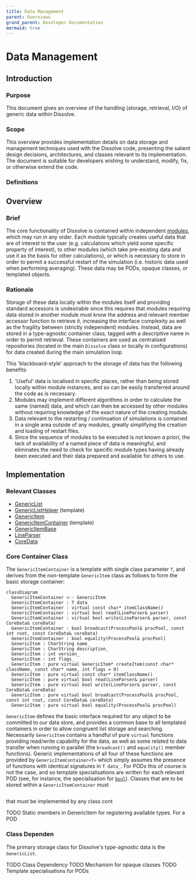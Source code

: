 ```yaml
---
title: Data Management
parent: Overviews
grand_parent: Developer Documentation
mermaid: true
---
```

# Data Management

## Introduction

### Purpose
This document gives an overview of the handling (storage, retrieval, I/O) of generic data within Dissolve.

### Scope
This overview provides implementation details on data storage and management techniques used with the Dissolve code, presenting the salient design decisions, architectures, and classes relevant to its implementation. The document is suitable for developers wishing to understand, modify, fix, or otherwise extend the code.

### Definitions


## Overview

### Brief

The core functionality of Dissolve is contained within independent [modules](Modules.md), which may run in any order. Each module typically creates useful data that are of interest to the user (e.g. calculations which yield some specific property of interest), to other modules (which take pre-existing data and use it as the basis for other calculations), or which is necessary to store in order to permit a successful restart of the simulation (i.e. historic data used when performing averaging). These data may be PODs, opaque classes, or templated objects.

### Rationale

Storage of these data locally within the modules itself and providing standard accessors is undesirable since this requires that modules requiring data stored in another module must know the address and relevant member accessor function to retrieve it, increasing the interface complexity as well as the fragility between (strictly independent) modules. Instead, data are stored in a type-agnostic container class, tagged with a descriptive name in order to permit retrieval. These containers are used as centralised repositories (located in the main `Dissolve` class or locally in configurations) for data created during the main simulation loop

This 'blackboard-style' approach to the storage of data has the following benefits:
1. 'Useful' data is localised in specific places, rather than being stored locally within module instances, and so can be easily transferred around the code as is necessary.
1. Modules may implement different algorithms in order to calculate the same (named) data, and which can then be accessed by other modules without requiring knowledge of the exact nature of the creating module.
1. Data relevant to the restarting / continuation of simulations is contained in a single area outside of any modules, greatly simplifying the creation and loading of restart files.
1. Since the sequence of modules to be executed is not known _a priori_, the lack of availability of a named piece of data is meaningful, and eliminates the need to check for specific module types having already been executed and their data prepared and available for others to use.

## Implementation

### Relevant Classes

- [GenericList](https://github.com/trisyoungs/dissolve/tree/develop/src/genericitems/list.h)
- [GenericListHelper](https://github.com/trisyoungs/dissolve/tree/develop/src/genericitems/listhelper.h) (template)
- [GenericItem](https://github.com/trisyoungs/dissolve/tree/develop/src/genericitems/item.h)
- [GenericItemContainer](https://github.com/trisyoungs/dissolve/tree/develop/src/genericitems/container.h) (template)
- [GenericItemBase](https://github.com/trisyoungs/dissolve/tree/develop/src/genericitems/base.h)
- [LineParser](https://github.com/trisyoungs/dissolve/tree/develop/src/base/lineparser.h)
- [CoreData](https://github.com/trisyoungs/dissolve/tree/develop/src/classes/coredata.h)

### Core Container Class

The `GenericItemContainer` is a template with single class parameter `T`, and derives from the non-template `GenericItem` class as follows to form the basic storage container:

```mermaid
classDiagram
  GenericItemContainer <-- GenericItem
  GenericItemContainer : T data
  GenericItemContainer : virtual const char* itemClassName()
  GenericItemContainer : virtual bool read(LineParser& parser)
  GenericItemContainer : virtual bool write(LineParser& parser, const CoreData& coreData)
  GenericItemContainer : bool broadcast(ProcessPool& procPool, const int root, const CoreData& coreData)
  GenericItemContainer : bool equality(ProcessPool& procPool)
  GenericItem : CharString name_
  GenericItem : CharString description_
  GenericItem : int version_
  GenericItem : int flags_
  GenericItem : pure virtual GenericItem* createItem(const char* className, const char* name, int flags = 0)
  GenericItem : pure virtual const char* itemClassName()
  GenericItem : pure virtual bool read(LineParser& parser)
  GenericItem : pure virtual bool write(LineParser& parser, const CoreData& coreData)
  GenericItem : pure virtual bool broadcast(ProcessPool& procPool, const int root, const CoreData& coreData)
  GenericItem : pure virtual bool equality(ProcessPool& procPool)
```

`GenericItem` defines the basic interface required for any object to be committed to our data store, and provides a common base to all templated containers in order to allow congruent list storage and searching. Necessarily `GenericItem` contains a handful of pure `virtual` functions providing read/write capability for the data, as well as some related to data transfer when running in parallel (the `broadcast()` and `equality()` member functions). Generic implementations of all four of these functions are provided by `GenericItemContainer<T>` which simply assumes the presence of functions with identical signatures in `T data_`. For PODs this of course is not the case, and so template specialisations are written for each relevant POD (see, for instance, the specialisation for [`bool`](https://github.com/trisyoungs/dissolve/tree/develop/src/genericitems/bool.h)). Classes that are to be stored within a `GenericItemContainer` must 

```C++

```

that must be implemented by any class cont






TODO Static members in GenericItem for registering available types.
For a POD

### Class Dependen

The primary storage class for Dissolve's type-agnostic data is the `GenericList`.

TODO Class Dependency
TODO Mechanism for opaque classes
TODO Template specialisations for PODs
